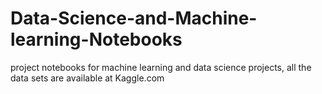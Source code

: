 # Data-Science-and-Machine-learning-Notebooks
project notebooks for machine learning and data science projects, all the data sets are available at Kaggle.com 
